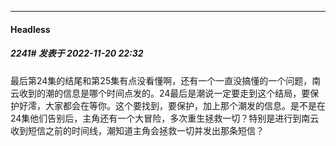 

*****

####  Headless  
##### 2241#       发表于 2022-11-20 22:32

最后第24集的结尾和第25集有点没看懂啊，还有一个一直没搞懂的一个问题，南云收到的潮的信息是哪个时间点发的。24最后是潮说一定要走到这个结局，要保护好澪，大家都会在等你。这个要找到，要保护，加上那个潮发的信息。是不是在24集他们告别后，主角还有一个大冒险，多次重生拯救一切？特别是进行到南云收到短信之前的时间线，潮知道主角会拯救一切并发出那条短信？


